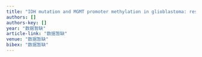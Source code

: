 ```yaml
---
title: "IDH mutation and MGMT promoter methylation in glioblastoma: results of a prospective registry"
authors: []
authors-key: []
year: "数据暂缺"
article-link: "数据暂缺"
venue: "数据暂缺"
bibex: "数据暂缺"
---
```

